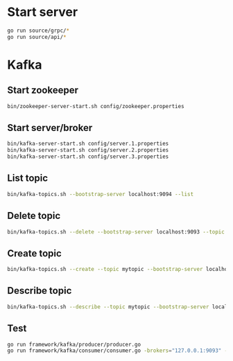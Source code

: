 # Start server
```zsh
go run source/grpc/*
go run source/api/*
```
# Kafka
## Start zookeeper
```zsh
bin/zookeeper-server-start.sh config/zookeeper.properties
```
## Start server/broker
```zsh
bin/kafka-server-start.sh config/server.1.properties
bin/kafka-server-start.sh config/server.2.properties
bin/kafka-server-start.sh config/server.3.properties
```
## List topic
```zsh
bin/kafka-topics.sh --bootstrap-server localhost:9094 --list
```
## Delete topic
```zsh
bin/kafka-topics.sh --delete --bootstrap-server localhost:9093 --topic <topic name>
```
## Create topic
```zsh
bin/kafka-topics.sh --create --topic mytopic --bootstrap-server localhost:9094 --partitions 4 --replication-factor 2
```
## Describe topic
```zsh
bin/kafka-topics.sh --describe --topic mytopic --bootstrap-server localhost:9095
```
## Test
```zsh
go run framework/kafka/producer/producer.go
go run framework/kafka/consumer/consumer.go -brokers="127.0.0.1:9093" -topics="mytopic" -group="mygroup"
```